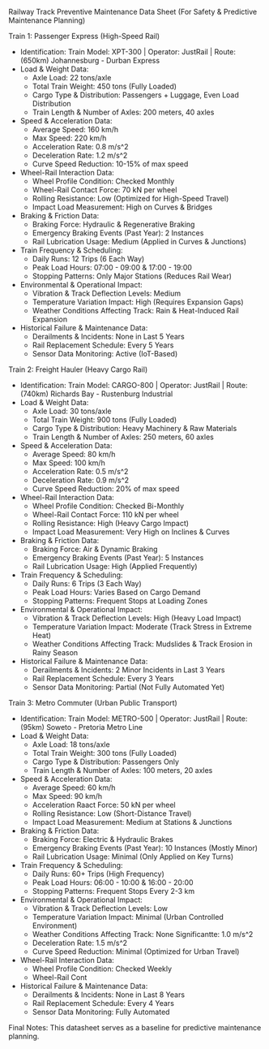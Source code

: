 Railway Track Preventive Maintenance Data Sheet (For Safety & Predictive Maintenance Planning)

Train 1: Passenger Express (High-Speed Rail)

* Identification: Train Model: XPT-300 | Operator: JustRail | Route: (650km) Johannesburg - Durban Express
* Load & Weight Data:
    * Axle Load: 22 tons/axle
    * Total Train Weight: 450 tons (Fully Loaded)
    * Cargo Type & Distribution: Passengers + Luggage, Even Load Distribution
    * Train Length & Number of Axles: 200 meters, 40 axles
* Speed & Acceleration Data:
    * Average Speed: 160 km/h
    * Max Speed: 220 km/h
    * Acceleration Rate: 0.8 m/s^2
    * Deceleration Rate: 1.2 m/s^2
    * Curve Speed Reduction: 10-15% of max speed
* Wheel-Rail Interaction Data:
    * Wheel Profile Condition: Checked Monthly
    * Wheel-Rail Contact Force: 70 kN per wheel
    * Rolling Resistance: Low (Optimized for High-Speed Travel)
    * Impact Load Measurement: High on Curves & Bridges
* Braking & Friction Data:
    * Braking Force: Hydraulic & Regenerative Braking
    * Emergency Braking Events (Past Year): 2 Instances
    * Rail Lubrication Usage: Medium (Applied in Curves & Junctions)
* Train Frequency & Scheduling:
    * Daily Runs: 12 Trips (6 Each Way)
    * Peak Load Hours: 07:00 - 09:00 & 17:00 - 19:00
    * Stopping Patterns: Only Major Stations (Reduces Rail Wear)
* Environmental & Operational Impact:
    * Vibration & Track Deflection Levels: Medium
    * Temperature Variation Impact: High (Requires Expansion Gaps)
    * Weather Conditions Affecting Track: Rain & Heat-Induced Rail Expansion
* Historical Failure & Maintenance Data:
    * Derailments & Incidents: None in Last 5 Years
    * Rail Replacement Schedule: Every 5 Years
    * Sensor Data Monitoring: Active (IoT-Based)

Train 2: Freight Hauler (Heavy Cargo Rail)

* Identification: Train Model: CARGO-800 | Operator: JustRail | Route: (740km) Richards Bay - Rustenburg Industrial
* Load & Weight Data:
    * Axle Load: 30 tons/axle
    * Total Train Weight: 900 tons (Fully Loaded)
    * Cargo Type & Distribution: Heavy Machinery & Raw Materials
    * Train Length & Number of Axles: 250 meters, 60 axles
* Speed & Acceleration Data:
    * Average Speed: 80 km/h
    * Max Speed: 100 km/h
    * Acceleration Rate: 0.5 m/s^2
    * Deceleration Rate: 0.9 m/s^2
    * Curve Speed Reduction: 20% of max speed
* Wheel-Rail Interaction Data:
    * Wheel Profile Condition: Checked Bi-Monthly
    * Wheel-Rail Contact Force: 110 kN per wheel
    * Rolling Resistance: High (Heavy Cargo Impact)
    * Impact Load Measurement: Very High on Inclines & Curves
* Braking & Friction Data:
    * Braking Force: Air & Dynamic Braking
    * Emergency Braking Events (Past Year): 5 Instances
    * Rail Lubrication Usage: High (Applied Frequently)
* Train Frequency & Scheduling:
    * Daily Runs: 6 Trips (3 Each Way)
    * Peak Load Hours: Varies Based on Cargo Demand
    * Stopping Patterns: Frequent Stops at Loading Zones
* Environmental & Operational Impact:
    * Vibration & Track Deflection Levels: High (Heavy Load Impact)
    * Temperature Variation Impact: Moderate (Track Stress in Extreme Heat)
    * Weather Conditions Affecting Track: Mudslides & Track Erosion in Rainy Season
* Historical Failure & Maintenance Data:
    * Derailments & Incidents: 2 Minor Incidents in Last 3 Years
    * Rail Replacement Schedule: Every 3 Years
    * Sensor Data Monitoring: Partial (Not Fully Automated Yet)

Train 3: Metro Commuter (Urban Public Transport)

* Identification: Train Model: METRO-500 | Operator: JustRail | Route: (95km) Soweto - Pretoria Metro Line
* Load & Weight Data:
    * Axle Load: 18 tons/axle
    * Total Train Weight: 300 tons (Fully Loaded)
    * Cargo Type & Distribution: Passengers Only
    * Train Length & Number of Axles: 100 meters, 20 axles
* Speed & Acceleration Data:
    * Average Speed: 60 km/h
    * Max Speed: 90 km/h
    * Acceleration Raact Force: 50 kN per wheel
    * Rolling Resistance: Low (Short-Distance Travel)
    * Impact Load Measurement: Medium at Stations & Junctions
* Braking & Friction Data:
    * Braking Force: Electric & Hydraulic Brakes
    * Emergency Braking Events (Past Year): 10 Instances (Mostly Minor)
    * Rail Lubrication Usage: Minimal (Only Applied on Key Turns)
* Train Frequency & Scheduling:
    * Daily Runs: 60+ Trips (High Frequency)
    * Peak Load Hours: 06:00 - 10:00 & 16:00 - 20:00
    * Stopping Patterns: Frequent Stops Every 2-3 km
* Environmental & Operational Impact:
    * Vibration & Track Deflection Levels: Low
    * Temperature Variation Impact: Minimal (Urban Controlled Environment)
    * Weather Conditions Affecting Track: None Significantte: 1.0 m/s^2
    * Deceleration Rate: 1.5 m/s^2
    * Curve Speed Reduction: Minimal (Optimized for Urban Travel)
* Wheel-Rail Interaction Data:
    * Wheel Profile Condition: Checked Weekly
    * Wheel-Rail Cont
* Historical Failure & Maintenance Data:
    * Derailments & Incidents: None in Last 8 Years
    * Rail Replacement Schedule: Every 4 Years
    * Sensor Data Monitoring: Fully Automated

Final Notes: This datasheet serves as a baseline for predictive maintenance planning.